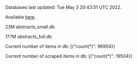 Databases last updated: Tue May  3 20:43:51 UTC 2022. 

Available [here](https://github.com/cbeauhilton/ash-db/releases).


23M	abstracts_small.db

177M	abstracts_full.db

Current number of items in db:
[{"count(*)": 96904}]

Current number of scraped items in db:
[{"count(*)": 19504}]
